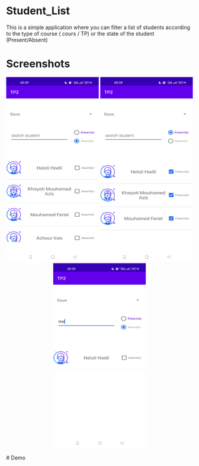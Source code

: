 # Student_List
This is a simple application where you can filter a list of students according to the type of course ( cours / TP) or the state of the student (Present/Absent)
# Screenshots
<p align="center">
<img  src="./ScreenShot1.jpg" width=250 height=500 >
<img  src="./ScreenShot2.jpg" width=250 height=500 >
<img  src="./ScreenShot3.jpg" width=250 height=500 >
</p>
# Demo 

